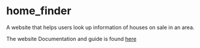 # home_finder
A website that helps users look up information of houses on sale in an area.

The website Documentation and guide is found [here](https://kiarie404.github.io/home_finder/ "Documentation website")
